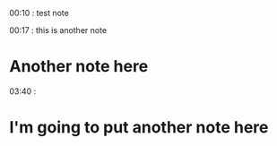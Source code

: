 00:10 : test note

00:17 : this is another note
# Another note here
03:40 : 
# I'm going to put another note here

